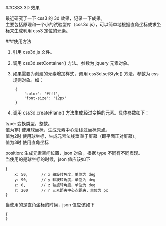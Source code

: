 ##CSS3 3D 效果

最近研究了一下 css3 的 3d 效果，记录一下成果。  
主要包括原理和一个小的试验型库（css3d.js），可以简单地根据直角坐标或求坐标来生成利用 css3 定位的元素。

###使用方法

1. 引用 css3d.js 文件。  
2. 调用 css3d.setContainer() 方法。参数为 jquery 元素对象。  
3. 如果需要为创建的元素增加样式，调用 css3d.setStyle() 方法，参数为 css 规则对象。如：  

        {
            'color': '#fff',
            'font-size': '12px'
        }

4. 调用 css3d.createPlane() 方法生成经过变换的元素。具体参数如下：  

type: 变换类型，整数。  
值为1时 使用球坐标，生成元素中心法线过坐标原点。  
值为2时 使用球坐标，生成元素法线垂直于屏幕（即平面正对屏幕）。  
值为3时 使用直角坐标

position: 生成元素空间位置，json 对象，根据 type 不同有不同表现。  
当使用的是球坐标的时候，json 值应该如下

    {
        x: 50,      // x 轴旋转角度，单位为 deg
        y: 90,      // y 轴旋转角度，单位为 deg
        z: 0,       // z 轴旋转角度，单位为 deg
        r: 200      // r 元素距离中心点距离，单位为 px
    }

当使用的是直角坐标的时候，json 值应该如下

    {
    }
